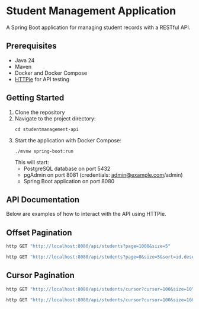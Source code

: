 # Student Management Application

A Spring Boot application for managing student records with a RESTful API.

## Prerequisites

- Java 24
- Maven
- Docker and Docker Compose
- [HTTPie](https://httpie.io/) for API testing

## Getting Started

1. Clone the repository
2. Navigate to the project directory:
   ```
   cd studentmanagement-api
   ```
3. Start the application with Docker Compose:
   ```
   ./mvnw spring-boot:run
   ```
   This will start:
   - PostgreSQL database on port 5432
   - pgAdmin on port 8081 (credentials: admin@example.com/admin)
   - Spring Boot application on port 8080

## API Documentation

Below are examples of how to interact with the API using HTTPie.

## Offset Pagination

```bash
http GET "http://localhost:8080/api/students?page=1000&size=5"
```

```bash
http GET "http://localhost:8080/api/students?page=0&size=5&sort=id,desc&name=John"
```

## Cursor Pagination

```bash
http GET "http://localhost:8080/api/students/cursor?cursor=100&size=10"
```

```bash
http GET "http://localhost:8080/api/students/cursor?cursor=100&size=10&name=John"
```